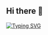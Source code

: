 ## Hi there 👋
[![Typing SVG](https://readme-typing-svg.herokuapp.com?font=Fira+Code&weight=700&duration=4000&pause=1000&color=CC24F7&width=435&lines=Data+Scientist+)](https://git.io/typing-svg)
<!--
**RaulGuichardv/RaulGuichardv** is a ✨ _special_ ✨ repository because its `README.md` (this file) appears on your GitHub profile.

Here are some ideas to get you started:

- 🔭 I’m currently working on ...
- 🌱 I’m currently learning ...
- 👯 I’m looking to collaborate on ...
- 🤔 I’m looking for help with ...
- 💬 Ask me about ...
- 📫 How to reach me: ...
- 😄 Pronouns: ...
- ⚡ Fun fact: ...
-->
